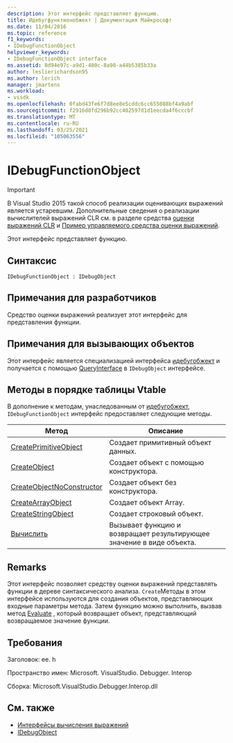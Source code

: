 ```yaml
---
description: Этот интерфейс представляет функцию.
title: Идебугфунктионобжект | Документация Майкрософт
ms.date: 11/04/2016
ms.topic: reference
f1_keywords:
- IDebugFunctionObject
helpviewer_keywords:
- IDebugFunctionObject interface
ms.assetid: 8d94e97c-a9d1-400c-8a98-a44b5385b33a
author: leslierichardson95
ms.author: lerich
manager: jmartens
ms.workload:
- vssdk
ms.openlocfilehash: 0fabd43fe6f7d8ee8e5cddc6cc655088bf4a9abf
ms.sourcegitcommit: f2916d8fd296b92cc402597d1d1eecda4f6cccbf
ms.translationtype: MT
ms.contentlocale: ru-RU
ms.lasthandoff: 03/25/2021
ms.locfileid: "105063556"
---
```

# <a name="idebugfunctionobject"></a>IDebugFunctionObject
> [!IMPORTANT]
> В Visual Studio 2015 такой способ реализации оценивающих выражений является устаревшим. Дополнительные сведения о реализации вычислителей выражений CLR см. в разделе средства [оценки выражений CLR](https://github.com/Microsoft/ConcordExtensibilitySamples/wiki/CLR-Expression-Evaluators) и [Пример управляемого средства оценки выражений](https://github.com/Microsoft/ConcordExtensibilitySamples/wiki/Managed-Expression-Evaluator-Sample).

 Этот интерфейс представляет функцию.

## <a name="syntax"></a>Синтаксис

```
IDebugFunctionObject : IDebugObject
```

## <a name="notes-for-implementers"></a>Примечания для разработчиков
 Средство оценки выражений реализует этот интерфейс для представления функции.

## <a name="notes-for-callers"></a>Примечания для вызывающих объектов
 Этот интерфейс является специализацией интерфейса [идебугобжект](../../../extensibility/debugger/reference/idebugobject.md) и получается с помощью [QueryInterface](/cpp/atl/queryinterface) в `IDebugObject` интерфейсе.

## <a name="methods-in-vtable-order"></a>Методы в порядке таблицы Vtable
 В дополнение к методам, унаследованным от [идебугобжект](../../../extensibility/debugger/reference/idebugobject.md), `IDebugFunctionObject` интерфейс предоставляет следующие методы.

|Метод|Описание|
|------------|-----------------|
|[CreatePrimitiveObject](../../../extensibility/debugger/reference/idebugfunctionobject-createprimitiveobject.md)|Создает примитивный объект данных.|
|[CreateObject](../../../extensibility/debugger/reference/idebugfunctionobject-createobject.md)|Создает объект с помощью конструктора.|
|[CreateObjectNoConstructor](../../../extensibility/debugger/reference/idebugfunctionobject-createobjectnoconstructor.md)|Создает объект без конструктора.|
|[CreateArrayObject](../../../extensibility/debugger/reference/idebugfunctionobject-createarrayobject.md)|Создает объект Array.|
|[CreateStringObject](../../../extensibility/debugger/reference/idebugfunctionobject-createstringobject.md)|Создает строковый объект.|
|[Вычислить](../../../extensibility/debugger/reference/idebugfunctionobject-evaluate.md)|Вызывает функцию и возвращает результирующее значение в виде объекта.|

## <a name="remarks"></a>Remarks
 Этот интерфейс позволяет средству оценки выражений представлять функции в дереве синтаксического анализа. `Create`Методы в этом интерфейсе используются для создания объектов, представляющих входные параметры метода. Затем функцию можно выполнить, вызвав метод [Evaluate](../../../extensibility/debugger/reference/idebugfunctionobject-evaluate.md) , который возвращает объект, представляющий возвращаемое значение функции.

## <a name="requirements"></a>Требования
 Заголовок: ee. h

 Пространство имен: Microsoft. VisualStudio. Debugger. Interop

 Сборка: Microsoft.VisualStudio.Debugger.Interop.dll

## <a name="see-also"></a>См. также
- [Интерфейсы вычисления выражений](../../../extensibility/debugger/reference/expression-evaluation-interfaces.md)
- [IDebugObject](../../../extensibility/debugger/reference/idebugobject.md)
